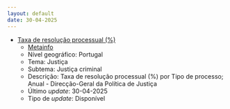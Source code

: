 ```yaml
---
layout: default
date: 30-04-2025
---
```

* [Taxa de resolução processual (%)](https://www.ine.pt/xportal/xmain?xpid=INE&xpgid=ine_indicadores&indOcorrCod=0009683&contexto=bd&selTab=tab2)
  * [Metainfo](https://www.ine.pt/bddXplorer/htdocs/minfo.jsp?var_cd=0009683&lingua=PT)
  * Nível geográfico: Portugal
  * Tema: Justiça
  * Subtema: Justiça criminal
  * Descrição: Taxa de resolução processual (%) por Tipo de processo; Anual - Direcção-Geral da Política de Justiça
  * Último _update_: 30-04-2025
  * Tipo de _update_: Disponível

